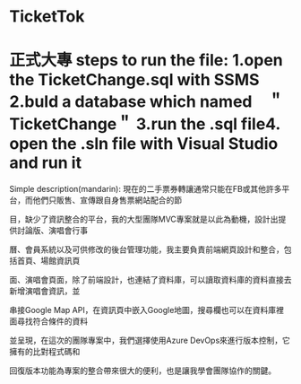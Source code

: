 # TicketTok
正式大專
steps to run the file:
1.open the TicketChange.sql with SSMS
2.buld a database which named　＂TicketChange＂
3.run the .sql file4. open the .sln file with Visual Studio and run it
=====================================================================================
Simple description(mandarin):
     現在的二手票券轉讓通常只能在FB或其他許多平台，而他們只販售、宣傳跟自身售票網站配合的節

目，缺少了資訊整合的平台，我的大型團隊MVC專案就是以此為動機，設計出提供討論版、演唱會行事

曆、會員系統以及可供修改的後台管理功能，我主要負責前端網頁設計和整合，包括首頁、場館資訊頁

面、演唱會頁面，除了前端設計，也連結了資料庫，可以讀取資料庫的資料直接去新增演唱會資訊，並

串接Google Map API，在資訊頁中嵌入Google地圖，搜尋欄也可以在資料庫裡面尋找符合條件的資料

並呈現，在這次的團隊專案中，我們選擇使用Azure DevOps來進行版本控制，它擁有的比對程式碼和

回復版本功能為專案的整合帶來很大的便利，也是讓我學會團隊協作的關鍵。
